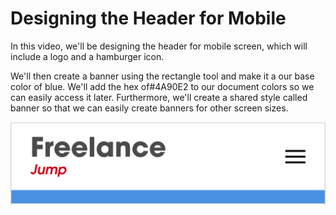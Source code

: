 # Designing the Header for Mobile
In this video, we'll be designing the header for  mobile screen, which will include a logo and a hamburger icon.

We'll then create a banner using the rectangle tool and make it a our base color of blue. We'll add the hex of#4A90E2 to our document colors so we can easily access it later. Furthermore, we'll create a shared style called banner so that we can easily create banners for other screen sizes.

![](5-1-header.png)


